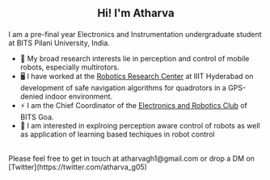 <h2>
<p align = "center">
Hi! I'm Atharva
</p>
</h2>

I am a pre-final year Electronics and Instrumentation undergraduate student at BITS Pilani University, India.<br>
- 🤖 My broad research interests lie in perception and control of mobile robots, especially multirotors.
- 🖥️ I have worked at the [Robotics Research Center](https://robotics.iiit.ac.in/) at IIIT Hyderabad on development of safe navigation algorithms for quadrotors in a GPS-denied indoor environment.<br>
- ⚡ I am the Chief Coordinator of the [Electronics and Robotics Club](https://erc-bpgc.github.io/) of BITS Goa.<br>
- 🦾 I am interested in explroing perception aware control of robots as well as application of learning based techiques in robot control
<br>
Please feel free to get in touch at atharvagh1@gmail.com or drop a DM on [Twitter](https://twitter.com/atharva_g05)
<!--
**Atharva-05/Atharva-05** is a ✨ _special_ ✨ repository because its `README.md` (this file) appears on your GitHub profile.

Here are some ideas to get you started:

- 🔭 I’m currently working on ...
- 🌱 I’m currently learning ...
- 👯 I’m looking to collaborate on ...
- 🤔 I’m looking for help with ...
- 💬 Ask me about ...
- 📫 How to reach me: ...
- 😄 Pronouns: ...
- ⚡ Fun fact: ...
-->

